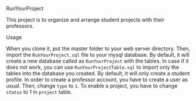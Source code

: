 RunYourProject

This project is to organize and arrange student projects with their professors.

Usage

When you clone it, put the master folder to your web server directory. Then, import the `RunYourProject.sql` file to your mysql database. By default, it will create a new database called as `RunYourProject` with the tables. In case if it does not work, you can use `RunYourProjectTable.sql` to import only the tables into the database you created. By default, it will only create a student profile. In order to create a professor account, you have to create a user as usual. Then, change `type` to `1`. To enable a project, you have to change `status` to 1 in `project` table.
